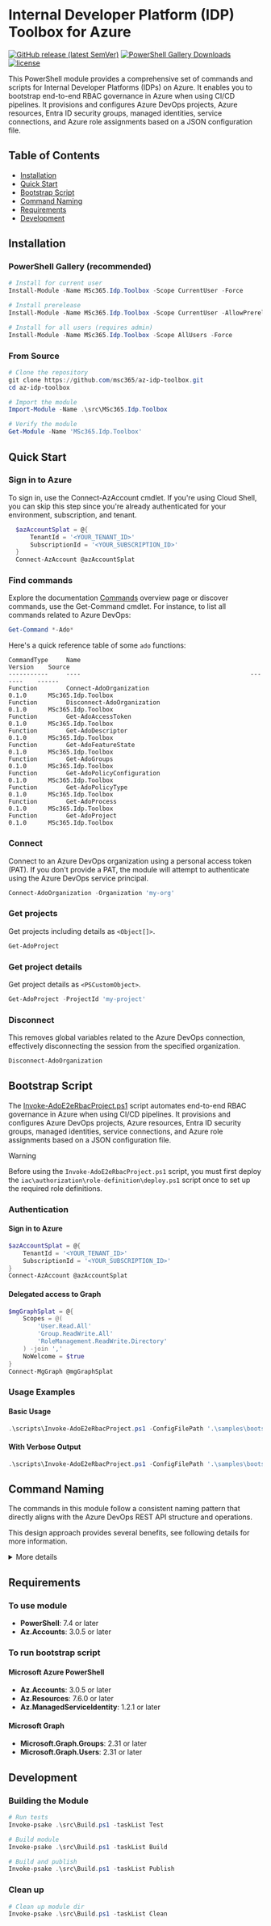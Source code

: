 <!-- omit from toc -->
# Internal Developer Platform (IDP) Toolbox for Azure

[![GitHub release (latest SemVer)](https://img.shields.io/github/v/release/msc365/az-idp-toolbox?include_prereleases&logo=github)](https://github.com/msc365/az-idp-toolbox/releases)
[![PowerShell Gallery Downloads](https://img.shields.io/powershellgallery/dt/MSc365.Idp.Toolbox.svg)](https://www.powershellgallery.com/packages/MSc365.Idp.Toolbox)
[![license](https://img.shields.io/badge/License-MIT-purple.svg)](LICENSE)

This PowerShell module provides a comprehensive set of commands and scripts for Internal Developer Platforms (IDPs) on Azure. It enables you to bootstrap end-to-end RBAC governance in Azure when using CI/CD pipelines. It provisions and configures Azure DevOps projects, Azure resources, Entra ID security groups, managed identities, service connections, and Azure role assignments based on a JSON configuration file.

<!-- > [!NOTE]
> This module provides experimental features, allowing you to test and provide feedback on new functionalities before they become stable. These features are not finalized and may undergo breaking changes, so they are not recommended for production use. -->

<!-- omit from toc -->
## Table of Contents

- [Installation](#installation)
- [Quick Start](#quick-start)
- [Bootstrap Script](#bootstrap-script)
- [Command Naming](#command-naming)
- [Requirements](#requirements)
- [Development](#development)

## Installation

### PowerShell Gallery (recommended)

```powershell
# Install for current user
Install-Module -Name MSc365.Idp.Toolbox -Scope CurrentUser -Force

# Install prerelease
Install-Module -Name MSc365.Idp.Toolbox -Scope CurrentUser -AllowPrerelease -Force

# Install for all users (requires admin)
Install-Module -Name MSc365.Idp.Toolbox -Scope AllUsers -Force
```

### From Source

```powershell
# Clone the repository
git clone https://github.com/msc365/az-idp-toolbox.git
cd az-idp-toolbox

# Import the module
Import-Module -Name .\src\MSc365.Idp.Toolbox

# Verify the module
Get-Module -Name 'MSc365.Idp.Toolbox'
```

## Quick Start

### Sign in to Azure

To sign in, use the Connect-AzAccount cmdlet. If you're using Cloud Shell, you can skip this step since you're already authenticated for your environment, subscription, and tenant.

```powershell
  $azAccountSplat = @{
      TenantId = '<YOUR_TENANT_ID>'
      SubscriptionId = '<YOUR_SUBSCRIPTION_ID>'
  }
  Connect-AzAccount @azAccountSplat
```

### Find commands

Explore the documentation [Commands](docs/Commands.md) overview page or discover commands, use the Get-Command cmdlet. For instance, to list all commands related to Azure DevOps:

```powershell
Get-Command *-Ado*
```

Here's a quick reference table of some `ado` functions:

```text
CommandType     Name                                               Version    Source
-----------     ----                                               -------    ------
Function        Connect-AdoOrganization                            0.1.0      MSc365.Idp.Toolbox
Function        Disconnect-AdoOrganization                         0.1.0      MSc365.Idp.Toolbox
Function        Get-AdoAccessToken                                 0.1.0      MSc365.Idp.Toolbox
Function        Get-AdoDescriptor                                  0.1.0      MSc365.Idp.Toolbox
Function        Get-AdoFeatureState                                0.1.0      MSc365.Idp.Toolbox
Function        Get-AdoGroups                                      0.1.0      MSc365.Idp.Toolbox
Function        Get-AdoPolicyConfiguration                         0.1.0      MSc365.Idp.Toolbox
Function        Get-AdoPolicyType                                  0.1.0      MSc365.Idp.Toolbox
Function        Get-AdoProcess                                     0.1.0      MSc365.Idp.Toolbox
Function        Get-AdoProject                                     0.1.0      MSc365.Idp.Toolbox
```

### Connect

Connect to an Azure DevOps organization using a personal access token (PAT). If you don't provide a PAT, the module will attempt to authenticate using the Azure DevOps service principal.

```powershell
Connect-AdoOrganization -Organization 'my-org'
```

### Get projects

Get projects including details as `<Object[]>`.

```powershell
Get-AdoProject
```

### Get project details

Get project details as `<PSCustomObject>`.

```powershell
Get-AdoProject -ProjectId 'my-project'
```

### Disconnect

This removes global variables related to the Azure DevOps connection, effectively disconnecting the session from the specified organization.

```powershell
Disconnect-AdoOrganization
```

## Bootstrap Script

The [Invoke-AdoE2eRbacProject.ps1](./scripts/Invoke-AdoE2eRbacProject.ps1) script automates end-to-end RBAC governance in Azure when using CI/CD pipelines. It provisions and configures Azure DevOps projects, Azure resources, Entra ID security groups, managed identities, service connections, and Azure role assignments based on a JSON configuration file.

> [!WARNING]
> Before using the `Invoke-AdoE2eRbacProject.ps1` script, you must first deploy the `iac\authorization\role-definition\deploy.ps1` script once to set up the required role definitions.

### Authentication

<!-- markdownlint-disable-next-line MD024 -->
#### Sign in to Azure

```powershell
$azAccountSplat = @{
    TenantId = '<YOUR_TENANT_ID>'
    SubscriptionId = '<YOUR_SUBSCRIPTION_ID>'
}
Connect-AzAccount @azAccountSplat
```

#### Delegated access to Graph

```powershell
$mgGraphSplat = @{
    Scopes = @(
        'User.Read.All'
        'Group.ReadWrite.All'
        'RoleManagement.ReadWrite.Directory'
    ) -join ','
    NoWelcome = $true
}
Connect-MgGraph @mgGraphSplat
```

### Usage Examples

#### Basic Usage

```powershell
.\scripts\Invoke-AdoE2eRbacProject.ps1 -ConfigFilePath '.\samples\bootstrapConfig1.json'
```

#### With Verbose Output

```powershell
.\scripts\Invoke-AdoE2eRbacProject.ps1 -ConfigFilePath '.\samples\bootstrapConfig1.json' -Verbose
```

## Command Naming

The commands in this module follow a consistent naming pattern that directly aligns with the Azure DevOps REST API structure and operations.

This design approach provides several benefits, see following details for more information.

<details>
<summary>More details</summary>

### Naming Pattern

- **Prefix**  
  All Azure DevOps commands use the `Ado` prefix:
  
  - `Get-AdoProject`

  - `New-AdoRepository`  
- **Verb**  
  Standard PowerShell verbs that map to REST API operations:

  - `Get-` → REST GET operations (retrieve resources)
  
  - `New-` → REST POST operations (create resources)
  
  - `Set-` → REST PUT/PATCH operations (update resources)
  
  - `Remove-` → REST DELETE operations (delete resources)
- **Noun**  
  Resource names that match the Azure DevOps REST API endpoints:
  
  - `Project`
  
  - `Repository`
  
  - `Team`
  
  - `PolicyConfiguration`

### REST API Alignment

Each command corresponds directly to specific Azure DevOps REST API endpoints:

- `Get-AdoProject` → `/_apis/projects` ([API Reference](https://learn.microsoft.com/en-us/rest/api/azure/devops/core/projects/get))

- `Get-AdoRepository` → `/_apis/git/repositories` ([API Reference](https://learn.microsoft.com/en-us/rest/api/azure/devops/git/repositories/get-repository))

- `Get-AdoTeam` → `/_apis/projects/{projectId}/teams` ([API Reference](https://learn.microsoft.com/en-us/rest/api/azure/devops/core/teams/get-teams))

### Benefits of this Approach

- **Predictable**  
  If you know the Azure DevOps REST API, you can easily predict command names

- **Consistent**  
  All commands follow the same naming convention

- **Discoverable**  
  Use PowerShell's `Get-Command *-Ado*` to explore available commands

- **Documented**  
  Each command includes links to the corresponding REST API documentation

</details>

## Requirements

### To use module

- **PowerShell**: 7.4 or later
- **Az.Accounts**: 3.0.5 or later

### To run bootstrap script

#### Microsoft Azure PowerShell

- **Az.Accounts**: 3.0.5 or later
- **Az.Resources**: 7.6.0 or later
- **Az.ManagedServiceIdentity**: 1.2.1 or later

#### Microsoft Graph

- **Microsoft.Graph.Groups**: 2.31 or later
- **Microsoft.Graph.Users**: 2.31 or later

## Development

### Building the Module

```powershell
# Run tests
Invoke-psake .\src\Build.ps1 -taskList Test

# Build module
Invoke-psake .\src\Build.ps1 -taskList Build

# Build and publish
Invoke-psake .\src\Build.ps1 -taskList Publish
```

### Clean up

```powershell
# Clean up module dir
Invoke-psake .\src\Build.ps1 -taskList Clean
```
